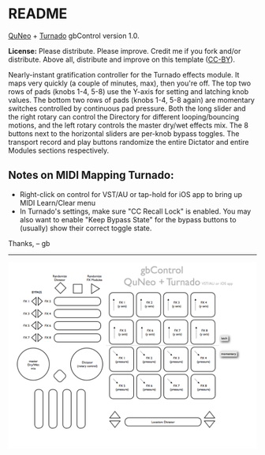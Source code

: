 # README

[QuNeo](http://www.keithmcmillen.com/QuNeo/overview) + [Turnado](http://www.sugar-bytes.de/content/products/Turnado/) gbControl version 1.0.

**License:** Please distribute. Please improve. Credit me if you fork and/or distribute. Above all, distribute and improve on this template ([CC-BY](http://creativecommons.org/licenses/by/3.0/)).

Nearly-instant gratification controller for the Turnado effects module. It maps very quickly (a couple of minutes, max), then you're off. The top two rows of pads (knobs 1-4, 5-8) use the Y-axis for setting and latching knob values. The bottom two rows of pads (knobs 1-4, 5-8 again) are momentary switches controlled by continuous pad pressure. Both the long slider and the right rotary can control the Directory for different looping/bouncing motions, and the left rotary controls the master dry/wet effects mix. The 8 buttons next to the horizontal sliders are per-knob bypass toggles. The transport record and play buttons randomize the entire Dictator and entire Modules sections respectively.

## Notes on MIDI Mapping Turnado:
* Right-click on control for VST/AU or tap-hold for iOS app to bring up MIDI Learn/Clear menu
* In Turnado's settings, make sure "CC Recall Lock" is enabled. You may also want to enable "Keep Bypass State" for the bypass buttons to (usually) show their correct toggle state.

Thanks, – gb

---

![](gbControl-QNTurnado.png)